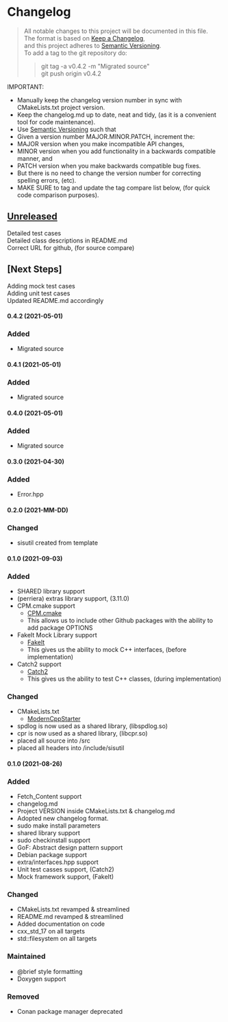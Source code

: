 # Changelog

> All notable changes to this project will be documented in this file.</br>
> The format is based on [Keep a Changelog](https://keepachangelog.com/en/1.0.0/), </br>
> and this project adheres to [Semantic Versioning](https://semver.org/spec/v2.0.0.html).</br>
> To add a tag to the git repository do:
>
> > git tag -a v0.4.2 -m "Migrated source"</br>
> > git push origin v0.4.2

IMPORTANT:

- Manually keep the changelog version number in sync with CMakeLists.txt project version.<br>
- Keep the changelog.md up to date, neat and tidy, (as it is a convenient tool for code maintenance).<br>
- Use [Semantic Versioning](https://semver.org/spec/v2.0.0.html) such that<br>
- Given a version number MAJOR.MINOR.PATCH, increment the:<br>
- MAJOR version when you make incompatible API changes,<br>
- MINOR version when you add functionality in a backwards compatible manner, and<br>
- PATCH version when you make backwards compatible bug fixes. <br>
- But there is no need to change the version number for correcting spelling errors, (etc).<br>
- MAKE SURE to tag and update the tag compare list below, (for quick code comparison purposes).<br>

## [Unreleased]

Detailed test cases</br>
Detailed class descriptions in README.md</br>
Correct URL for github, (for source compare)</br>

## [Next Steps]

Adding mock test cases </br>
Adding unit test cases </br>
Updated README.md accordingly</br>

#### 0.4.2 (2021-05-01)
### Added
- Migrated source

#### 0.4.1 (2021-05-01)
### Added
- Migrated source

#### 0.4.0 (2021-05-01)
### Added
- Migrated source

#### 0.3.0 (2021-04-30)
### Added
- Error.hpp

#### 0.2.0 (2021-MM-DD)
### Changed
- sisutil created from template

#### 0.1.0 (2021-09-03)
### Added
- SHARED library support
- (perriera) extras library support, (3.11.0)
- CPM.cmake support
  - [CPM.cmake](https://github.com/cpm-cmake/CPM.cmake/blob/master/LICENSE)
  - This allows us to include other Github packages with the ability
    to add package OPTIONS
- FakeIt Mock Library support
  - [FakeIt](https://github.com/eranpeer/FakeIt)
  - This gives us the ability to mock C++ interfaces, (before implementation)
- Catch2 support
  - [Catch2](https://github.com/catchorg/Catch2)
  - This gives us the ability to test C++ classes, (during implementation)

### Changed
- CMakeLists.txt
  - [ModernCppStarter](https://github.com/TheLartians/ModernCppStarter/blob/master/LICENSE)
- spdlog is now used as a shared library, (libspdlog.so)
- cpr is now used as a shared library, (libcpr.so)
- placed all source into /src
- placed all headers into /include/sisutil

#### 0.1.0 (2021-08-26)
### Added
- Fetch_Content support
- changelog.md
- Project VERSION inside CMakeLists.txt & changelog.md
- Adopted new changelog format.
- sudo make install parameters
- shared library support
- sudo checkinstall support
- GoF: Abstract design pattern support
- Debian package support
- extra/interfaces.hpp support
- Unit test casses support, (Catch2)
- Mock framework support, (FakeIt)
### Changed
- CMakeLists.txt revamped & streamlined
- README.md revamped & streamlined
- Added documentation on code
- cxx_std_17 on all targets
- std::filesystem on all targets
### Maintained
- @brief style formatting
- Doxygen support
### Removed
- Conan package manager deprecated

[unreleased]: https://github.com/perriera/sisutil/compare/v0.4.2...HEAD
[0.4.1]: https://github.com/perriera/sisutil/compare/v0.4.1...v0.4.2
[0.4.1]: https://github.com/perriera/sisutil/compare/v0.4.0...v0.4.1
[0.4.0]: https://github.com/perriera/sisutil/compare/v0.3.0...v0.4.0
[0.3.0]: https://github.com/perriera/sisutil/compare/v0.2.0...v0.3.0
[0.2.0]: https://github.com/perriera/sisutil/compare/v0.1.0...v0.2.0
[0.1.0]: https://github.com/perriera/sisutil/releases/tag/v0.1.0
